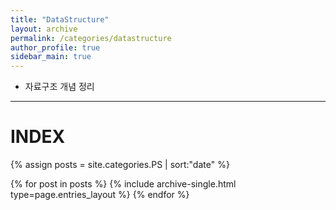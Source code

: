 ```yaml
---
title: "DataStructure"
layout: archive
permalink: /categories/datastructure
author_profile: true
sidebar_main: true
---
```


- 자료구조 개념 정리

---
# INDEX

{% assign posts = site.categories.PS | sort:"date" %}

{% for post in posts %}
  {% include archive-single.html type=page.entries_layout %}
{% endfor %}
